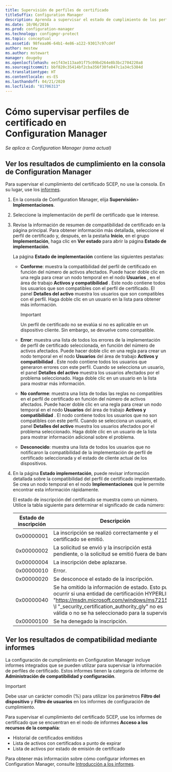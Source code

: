 ```yaml
---
title: Supervisión de perfiles de certificado
titleSuffix: Configuration Manager
description: Aprenda a supervisar el estado de cumplimiento de los perfiles de certificado de Configuration Manager.
ms.date: 10/06/2016
ms.prod: configuration-manager
ms.technology: configmgr-protect
ms.topic: conceptual
ms.assetid: 98feaa06-64b1-4e86-a122-93017c97cd4f
author: mestew
ms.author: mstewart
manager: dougeby
ms.openlocfilehash: ee1f43e113aa91f75c09bd264e8b3bc2704220a8
ms.sourcegitcommit: bbf820c35414bf2cba356f30fe047c1a34c5384d
ms.translationtype: HT
ms.contentlocale: es-ES
ms.lasthandoff: 04/21/2020
ms.locfileid: "81706313"
---
```

# <a name="how-to-monitor-certificate-profiles-in-configuration-manager"></a>Cómo supervisar perfiles de certificado en Configuration Manager

*Se aplica a: Configuration Manager (rama actual)*


##  <a name="view-compliance-results-in-the-configuration-manager-console"></a>Ver los resultados de cumplimiento en la consola de Configuration Manager  

Para supervisar el cumplimiento del certificado SCEP, no use la consola. En su lugar, use los [informes](#view-compliance-results-by-using-reports). 

1. En la consola de Configuration Manager, elija **Supervisión**>  **Implementaciones**.  

2. Seleccione la implementación de perfil de certificado que le interese.  

3. Revise la información de resumen de compatibilidad de certificado en la página principal. Para obtener información más detallada, seleccione el perfil de certificado y, después, en la pestaña **Inicio**, en el grupo **Implementación**, haga clic en **Ver estado** para abrir la página **Estado de implementación**.  

    La página **Estado de implementación** contiene las siguientes pestañas:  

   -   **Conforme**: muestra la compatibilidad del perfil de certificado en función del número de activos afectados. Puede hacer doble clic en una regla para crear un nodo temporal en el nodo **Usuarios** , en el área de trabajo **Activos y compatibilidad** . Este nodo contiene todos los usuarios que son compatibles con el perfil de certificado. El panel **Detalles del activo** muestra los usuarios que son compatibles con el perfil. Haga doble clic en un usuario en la lista para obtener más información.  

       > [!IMPORTANT]  
       >  Un perfil de certificado no se evalúa si no es aplicable en un dispositivo cliente. Sin embargo, se devuelve como compatible.  

   -   **Error**: muestra una lista de todos los errores de la implementación de perfil de certificado seleccionada, en función del número de activos afectados. Puede hacer doble clic en una regla para crear un nodo temporal en el nodo **Usuarios** del área de trabajo **Activos y compatibilidad** . Este nodo contiene todos los usuarios que generaron errores con este perfil. Cuando se selecciona un usuario, el panel **Detalles del activo** muestra los usuarios afectados por el problema seleccionado. Haga doble clic en un usuario en la lista para mostrar más información.  

   -   **No conforme**: muestra una lista de todas las reglas no compatibles en el perfil de certificado en función del número de activos afectados. Puede hacer doble clic en una regla para crear un nodo temporal en el nodo **Usuarios** del área de trabajo **Activos y compatibilidad** . El nodo contiene todos los usuarios que no son compatibles con este perfil. Cuando se selecciona un usuario, el panel **Detalles del activo** muestra los usuarios afectados por el problema seleccionado. Haga doble clic en un usuario de la lista para mostrar información adicional sobre el problema.  

   -   **Desconocido**: muestra una lista de todos los usuarios que no notificaron la compatibilidad de la implementación de perfil de certificado seleccionada y el estado de cliente actual de los dispositivos.  

4. En la página **Estado implementación**, puede revisar información detallada sobre la compatibilidad del perfil de certificado implementado. Se crea un nodo temporal en el nodo **Implementaciones** que le permite encontrar esta información rápidamente.  

    El estado de inscripción del certificado se muestra como un número. Utilice la tabla siguiente para determinar el significado de cada número:  


   | Estado de inscripción |                                                                                                                   Descripción                                                                                                                   |
   |-------------------|-------------------------------------------------------------------------------------------------------------------------------------------------------------------------------------------------------------------------------------------------|
   |    0x00000001     |                                                                                         La inscripción se realizó correctamente y el certificado se emitió.                                                                                          |
   |    0x00000002     |                                                                    La solicitud se envió y la inscripción está pendiente, o la solicitud se emitió fuera de banda.                                                                    |
   |    0x00000004     |                                                                                                          La inscripción debe aplazarse.                                                                                                           |
   |    0x00000010     |                                                                                                               Error.                                                                                                                |
   |    0x00000020     |                                                                                                        Se desconoce el estado de la inscripción.                                                                                                        |
   |    0x00000040     | Se ha omitido la información de estado. Esto puede ocurrir si una entidad de certificación HYPERLINK "<https://msdn.microsoft.com/windows/ms721572>" \l "_security_certification_authority_gly" no es válida o no se ha seleccionado para la supervisión. |
   |    0x00000100     |                                                                                                           Se ha denegado la inscripción.                                                                                                           |

##  <a name="view-compliance-results-by-using-reports"></a>Ver los resultados de compatibilidad mediante informes

La configuración de cumplimiento en Configuration Manager incluye informes integrados que se pueden utilizar para supervisar la información de perfiles de certificado. Estos informes tienen la categoría de informe de **Administración de compatibilidad y configuración**.  

> [!IMPORTANT]  
>  Debe usar un carácter comodín (%) para utilizar los parámetros **Filtro del dispositivo** y **Filtro de usuarios** en los informes de configuración de cumplimiento.  

Para supervisar el cumplimiento del certificado SCEP, use los informes de certificado que se encuentran en el nodo de informes **Acceso a los recursos de la compañía**:  

-   Historial de certificados emitidos  
-   Lista de activos con certificados a punto de expirar  
-   Lista de activos por estado de emisión de certificado  



 Para obtener más información sobre cómo configurar informes en Configuration Manager, consulte [Introducción a los informes](../../core/servers/manage/introduction-to-reporting.md).  
